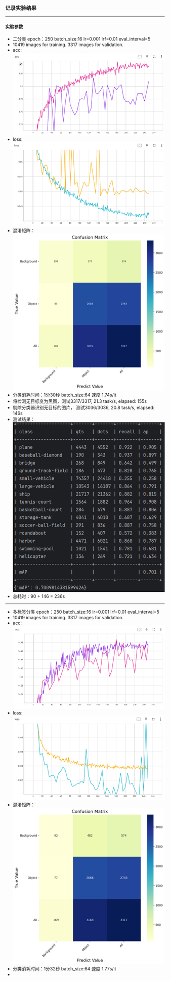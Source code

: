 ### 记录实验结果
***
#### 实验参数
* 二分类 epoch：250 batch_size:16 lr=0.001 lrf=0.01 eval_interval=5
* 10419 images for training. 3317 images for validation.
* acc: ![acc](./log_src/acc_efficientnet_2.png)
* loss:![loss](./log_src/loss_efficientnet_2.png)
* 混淆矩阵：![cm](./log_src/efficient_model_130-1Class-None.png)
* 分类消耗时间：1分30秒  batch_size:64 速度 1.74s/it
* 将检测无目标变为黑图，测试3317/3317, 21.3 task/s, elapsed: 155s
* 剔除分类器识别无目标的图片， 测试3036/3036, 20.8 task/s, elapsed: 146s
* 测试结果：![result](./log_src/efficient_reslut.png)
* 总耗时：90 + 146 = 236s

***

* 多标签分类 epoch：250 batch_size:16 lr=0.001 lrf=0.01 eval_interval=5
* 10419 images for training. 3317 images for validation.
* acc: ![acc_efficientnet_16.png](log_src%2Facc_efficientnet_16.png)
* loss: ![loss_efficientnet_16.png](log_src%2Floss_efficientnet_16.png)
* 混淆矩阵： ![efficient_180_16c-16Class-None.png](log_src%2Fefficient_180_16c-16Class-None.png)
* 分类消耗时间：1分32秒  batch_size:64 速度 1.77s/it
* 